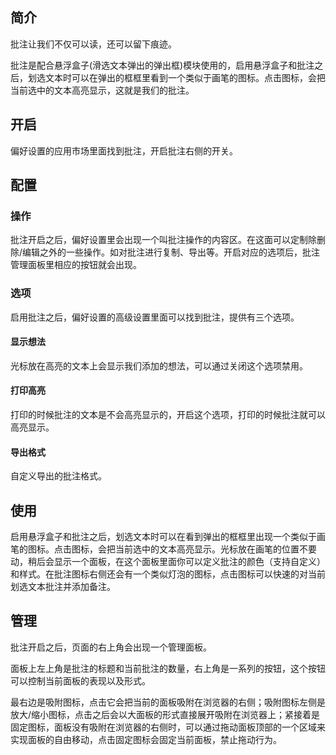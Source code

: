 简介
--

批注让我们不仅可以读，还可以留下痕迹。

批注是配合悬浮盒子(滑选文本弹出的弹出框)模块使用的，启用悬浮盒子和批注之后，划选文本时可以在弹出的框框里看到一个类似于画笔的图标。点击图标，会把当前选中的文本高亮显示，这就是我们的批注。

开启
--

偏好设置的应用市场里面找到批注，开启批注右侧的开关。

配置
--

### 操作

批注开启之后，偏好设置里会出现一个叫批注操作的内容区。在这面可以定制除删除/编辑之外的一些操作。如对批注进行复制、导出等。开启对应的选项后，批注管理面板里相应的按钮就会出现。

### 选项

启用批注之后，偏好设置的高级设置里面可以找到批注，提供有三个选项。

#### 显示想法 

光标放在高亮的文本上会显示我们添加的想法，可以通过关闭这个选项禁用。

#### 打印高亮

打印的时候批注的文本是不会高亮显示的，开启这个选项，打印的时候批注就可以高亮显示。

#### 导出格式

自定义导出的批注格式。

使用
--

启用悬浮盒子和批注之后，划选文本时可以在看到弹出的框框里出现一个类似于画笔的图标。点击图标，会把当前选中的文本高亮显示。光标放在画笔的位置不要动，稍后会显示一个面板，在这个面板里面你可以定义批注的颜色（支持自定义）和样式。在批注图标右侧还会有一个类似灯泡的图标，点击图标可以快速的对当前划选文本批注并添加备注。

管理
--

批注开启之后，页面的右上角会出现一个管理面板。

面板上左上角是批注的标题和当前批注的数量，右上角是一系列的按钮，这个按钮可以控制当前面板的表现以及形式。

最右边是吸附图标，点击它会把当前的面板吸附在浏览器的右侧；吸附图标左侧是放大/缩小图标，点击之后会以大面板的形式直接展开吸附在浏览器上；紧接着是固定图标，面板没有吸附在浏览器的右侧时，可以通过拖动面板顶部的一个区域来实现面板的自由移动，点击固定图标会固定当前面板，禁止拖动行为。
